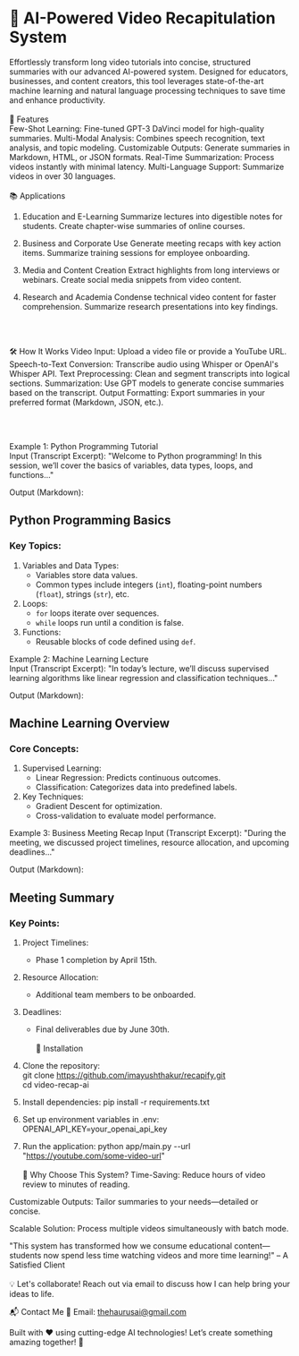 <h1>🎥 AI-Powered Video Recapitulation System</h1>
Effortlessly transform long video tutorials into concise, structured summaries with our advanced AI-powered system. Designed for educators, businesses, and content creators, this tool leverages state-of-the-art machine learning and natural language processing techniques to save time and enhance productivity.
<br><br>
🚀 Features
<br>
Few-Shot Learning: Fine-tuned GPT-3 DaVinci model for high-quality summaries.
Multi-Modal Analysis: Combines speech recognition, text analysis, and topic modeling.
Customizable Outputs: Generate summaries in Markdown, HTML, or JSON formats.
Real-Time Summarization: Process videos instantly with minimal latency.
Multi-Language Support: Summarize videos in over 30 languages.
<br><br>
📚 Applications

1. Education and E-Learning
   Summarize lectures into digestible notes for students.
   Create chapter-wise summaries of online courses.

2. Business and Corporate Use
   Generate meeting recaps with key action items.
   Summarize training sessions for employee onboarding.

3. Media and Content Creation
   Extract highlights from long interviews or webinars.
   Create social media snippets from video content.

4. Research and Academia
   Condense technical video content for faster comprehension.
   Summarize research presentations into key findings.

<br><br>

🛠️ How It Works
Video Input: Upload a video file or provide a YouTube URL.
Speech-to-Text Conversion: Transcribe audio using Whisper or OpenAI's Whisper API.
Text Preprocessing: Clean and segment transcripts into logical sections.
Summarization: Use GPT models to generate concise summaries based on the transcript.
Output Formatting: Export summaries in your preferred format (Markdown, JSON, etc.).

<br><br>

Example 1: Python Programming Tutorial
<br>
Input (Transcript Excerpt):
"Welcome to Python programming! In this session, we’ll cover the basics of variables, data types, loops, and functions..."

Output (Markdown):

## Python Programming Basics

### Key Topics:

1. Variables and Data Types:
   - Variables store data values.
   - Common types include integers (`int`), floating-point numbers (`float`), strings (`str`), etc.
2. Loops:
   - `for` loops iterate over sequences.
   - `while` loops run until a condition is false.
3. Functions:
   - Reusable blocks of code defined using `def`.

Example 2: Machine Learning Lecture
<br>
Input (Transcript Excerpt):
"In today’s lecture, we’ll discuss supervised learning algorithms like linear regression and classification techniques..."

Output (Markdown):

## Machine Learning Overview

### Core Concepts:

1. Supervised Learning:
   - Linear Regression: Predicts continuous outcomes.
   - Classification: Categorizes data into predefined labels.
2. Key Techniques:
   - Gradient Descent for optimization.
   - Cross-validation to evaluate model performance.

Example 3: Business Meeting Recap
Input (Transcript Excerpt):
"During the meeting, we discussed project timelines, resource allocation, and upcoming deadlines..."

Output (Markdown):

## Meeting Summary

### Key Points:

1. Project Timelines:
   - Phase 1 completion by April 15th.
2. Resource Allocation:
   - Additional team members to be onboarded.
3. Deadlines:
   - Final deliverables due by June 30th.
<br><br>
🔧 Installation

1. Clone the repository:
   <br>
   git clone https://github.com/imayushthakur/recapify.git
   <br>
   cd video-recap-ai

3. Install dependencies:
   pip install -r requirements.txt

4. Set up environment variables in .env:
   OPENAI_API_KEY=your_openai_api_key

5. Run the application:
   python app/main.py --url "https://youtube.com/some-video-url"
<br><br>
🌟 Why Choose This System?
Time-Saving: Reduce hours of video review to minutes of reading.

Customizable Outputs: Tailor summaries to your needs—detailed or concise.

Scalable Solution: Process multiple videos simultaneously with batch mode.

"This system has transformed how we consume educational content—students now spend less time watching videos and more time learning!" – A Satisfied Client
<br><br>
💡 Let's collaborate! Reach out via email to discuss how I can help bring your ideas to life.

📬 Contact Me 📧 Email: thehaurusai@gmail.com

Built with ❤️ using cutting-edge AI technologies! Let’s create something amazing together! 🚀
